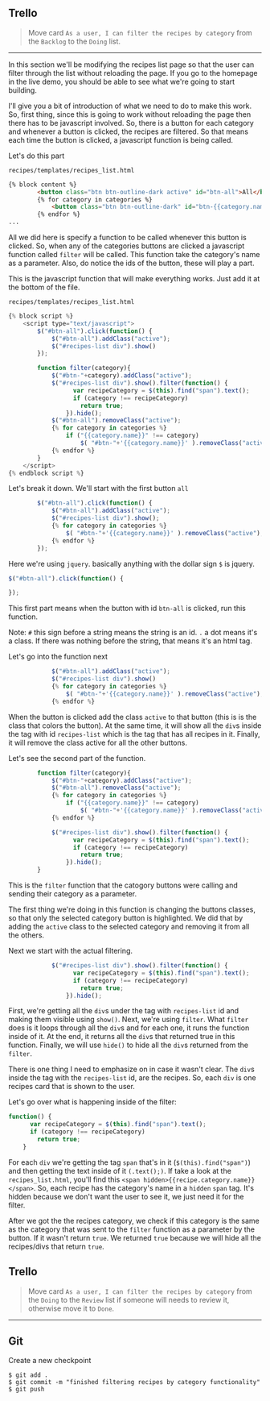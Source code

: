 ## Trello
> Move card `As a user, I can filter the recipes by category` from the `Backlog` to the `Doing` list.
___


In this section we'll be modifying the recipes list page so that the user can filter through the list without reloading the page. If you go to the homepage in the live demo, you should be able to see what we're going to start building.

I'll give you a bit of introduction of what we need to do to make this work. So, first thing, since this is going to work without reloading the page then there has to be javascript involved. So, there is a button for each category and whenever a button is clicked, the recipes are filtered. So that means each time the button is clicked, a javascript function is being called.

Let's do this part 

`recipes/templates/recipes_list.html`
```HTML
{% block content %}
		<button class="btn btn-outline-dark active" id="btn-all">All</button>
		{% for category in categories %}
			<button class="btn btn-outline-dark" id="btn-{{category.name}}" onclick="filter('{{category.name}}')">{{category.name}}</button>
		{% endfor %}
...
```

All we did here is specify a function to be called whenever this button is clicked. So, when any of the categories buttons are clicked a javascript function called `filter` will be called. This function take the category's name as a parameter. Also, do notice the ids of the button, these will play a part.


This is the javascript function that will make everything works. Just add it at the bottom of the file.

`recipes/templates/recipes_list.html`
```js
{% block script %}
	<script type="text/javascript">
		$("#btn-all").click(function() {
			$("#btn-all").addClass("active");
			$("#recipes-list div").show()
		});

		function filter(category){
			$("#btn-"+category).addClass("active");
			$("#recipes-list div").show().filter(function() {
				  var recipeCategory = $(this).find("span").text();
				  if (category !== recipeCategory)
				  	return true;
				}).hide();
			$("#btn-all").removeClass("active");
			{% for category in categories %}
				if ("{{category.name}}" !== category)
					$( "#btn-"+'{{category.name}}' ).removeClass("active");
			{% endfor %}
		}
	</script>
{% endblock script %}
```

Let's break it down. We'll start with the first button `all`
```js
		$("#btn-all").click(function() {
			$("#btn-all").addClass("active");
			$("#recipes-list div").show();
			{% for category in categories %}
				$( "#btn-"+'{{category.name}}' ).removeClass("active");
			{% endfor %}
		});
```

Here we're using `jquery`. basically anything with the dollar sign `$` is jquery. 

```js
$("#btn-all").click(function() {

});
```

This first part means when the button with id `btn-all` is clicked, run this function. 

Note: `#` this sign before a string means the string is an id. `.` a dot means it's a class. If there was nothing before the string, that means it's an html tag.


Let's go into the function next

```js
			$("#btn-all").addClass("active");
			$("#recipes-list div").show()
			{% for category in categories %}
				$( "#btn-"+'{{category.name}}' ).removeClass("active");
			{% endfor %}
```

When the button is clicked add the class `active` to that button (this is is the class that colors the button). At the same time, it will show all the `div`s inside the tag with id `recipes-list` which is the tag that has all recipes in it. Finally, it will remove the class active for all the other buttons.


Let's see the second part of the function.

```js
		function filter(category){
			$("#btn-"+category).addClass("active");
			$("#btn-all").removeClass("active");
			{% for category in categories %}
				if ("{{category.name}}" !== category)
					$( "#btn-"+'{{category.name}}' ).removeClass("active");
			{% endfor %}

			$("#recipes-list div").show().filter(function() {
				  var recipeCategory = $(this).find("span").text();
				  if (category !== recipeCategory)
				  	return true;
				}).hide();
		}
```

This is the `filter` function that the catogory buttons were calling and sending their category as a parameter.


The first thing we're doing in this function is changing the buttons classes, so that only the selected category button is highlighted. We did that by adding the `active` class to the selected category and removing it from all the others.


Next we start with the actual filtering. 

```js
			$("#recipes-list div").show().filter(function() {
				  var recipeCategory = $(this).find("span").text();
				  if (category !== recipeCategory)
				  	return true;
				}).hide();
```

First, we're getting all the `div`s under the tag with `recipes-list` id and making them visible using `show()`. Next, we're using `filter`. What `filter` does is it loops through all the `div`s and for each one, it runs the function inside of it. At the end, it returns all the `div`s that returned true in this function. Finally, we will use `hide()` to hide all the `div`s returned from the `filter`. 


There is one thing I need to emphasize on in case it wasn't clear. The `div`s inside the tag with the `recipes-list` id, are the recipes. So, each `div` is one recipes card that is shown to the user.


Let's go over what is happening inside of the filter:

```js
function() {
	  var recipeCategory = $(this).find("span").text();
	  if (category !== recipeCategory)
	  	return true;
	}
```

For each `div` we're getting the tag `span` that's in it (`$(this).find("span")`) and then getting the text inside of it `(.text();)`. If take a look at the `recipes_list.html`, you'll find this `<span hidden>{{recipe.category.name}}</span>`. So, each recipe has the category's name in a `hidden` `span` tag. It's hidden because we don't want the user to see it, we just need it for the filter.


After we got the the recipes category, we check if this category is the same as the category that was sent to the `filter` function as a parameter by the button. If it wasn't return `true`. We returned `true` because we will hide all the recipes/divs that return `true`.


## Trello
> Move card `As a user, I can filter the recipes by category` from the `Doing` to the `Review` list if someone will needs to review it, otherwise move it to `Done`.
___

## Git

Create a new checkpoint

```shell
$ git add .
$ git commit -m "finished filtering recipes by category functionality"
$ git push
```
